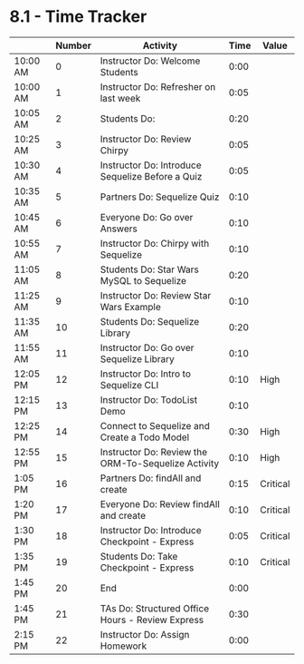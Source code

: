 # 8.1 - Time Tracker

|          | Number | Activity                                            | Time | Value    |
| -------- | ------ | --------------------------------------------------- | ---- | -------- |
| 10:00 AM | 0      | Instructor Do: Welcome Students                     | 0:00 |          |
| 10:00 AM | 1      | Instructor Do: Refresher on last week               | 0:05 |          |
| 10:05 AM | 2      | Students Do:                                        | 0:20 |          |
| 10:25 AM | 3      | Instructor Do: Review Chirpy                        | 0:05 |          |
| 10:30 AM | 4      | Instructor Do: Introduce Sequelize Before a Quiz    | 0:05 |          |
| 10:35 AM | 5      | Partners Do: Sequelize Quiz                         | 0:10 |          |
| 10:45 AM | 6      | Everyone Do: Go over Answers                        | 0:10 |          |
| 10:55 AM | 7      | Instructor Do: Chirpy with Sequelize                | 0:10 |          |
| 11:05 AM | 8      | Students Do: Star Wars MySQL to Sequelize           | 0:20 |          |
| 11:25 AM | 9      | Instructor Do: Review Star Wars Example             | 0:10 |          |
| 11:35 AM | 10     | Students Do: Sequelize Library                      | 0:20 |          |
| 11:55 AM | 11     | Instructor Do: Go over Sequelize Library            | 0:10 |          |
| 12:05 PM | 12     | Instructor Do: Intro to Sequelize CLI               | 0:10 | High     |
| 12:15 PM | 13     | Instructor Do: TodoList Demo                        | 0:10 |          |
| 12:25 PM | 14     | Connect to Sequelize and Create a Todo Model        | 0:30 | High     |
| 12:55 PM | 15     | Instructor Do: Review the ORM-To-Sequelize Activity | 0:10 | High     |
| 1:05 PM  | 16     | Partners Do: findAll and create                     | 0:15 | Critical |
| 1:20 PM  | 17     | Everyone Do: Review findAll and create              | 0:10 | Critical |
| 1:30 PM  | 18     | Instructor Do: Introduce Checkpoint - Express       | 0:05 | Critical |
| 1:35 PM  | 19     | Students Do: Take Checkpoint - Express              | 0:10 | Critical |
| 1:45 PM  | 20     | End                                                 | 0:00 |          |
| 1:45 PM  | 21     | TAs Do: Structured Office Hours - Review Express    | 0:30 |          |
| 2:15 PM  | 22     | Instructor Do: Assign Homework                      | 0:00 |          |
